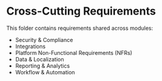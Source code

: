 # Cross-Cutting Requirements

This folder contains requirements shared across modules:
- Security & Compliance
- Integrations
- Platform Non-Functional Requirements (NFRs)
- Data & Localization
- Reporting & Analytics
- Workflow & Automation
